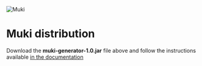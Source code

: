 ![Muki](https://raw.github.com/wiki/97bytes/Muki/resources/logo_muki.png)

Muki distribution
=================

Download the **muki-generator-1.0.jar** file above and follow the instructions available [in the documentation](https://github.com/97bytes/Muki/wiki)
